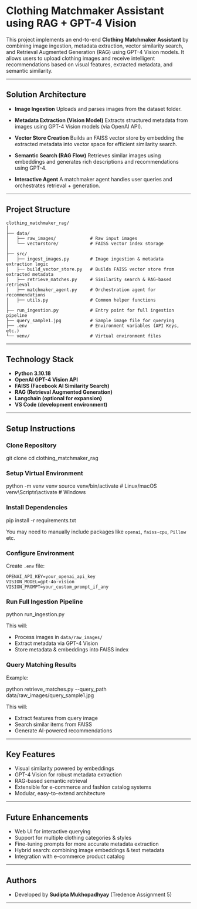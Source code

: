 


# Clothing Matchmaker Assistant using RAG + GPT-4 Vision

This project implements an end-to-end **Clothing Matchmaker Assistant** by combining image ingestion, metadata extraction, vector similarity search, and Retrieval Augmented Generation (RAG) using GPT-4 Vision models. It allows users to upload clothing images and receive intelligent recommendations based on visual features, extracted metadata, and semantic similarity.

---

## Solution Architecture

* **Image Ingestion**
  Uploads and parses images from the dataset folder.

* **Metadata Extraction (Vision Model)**
  Extracts structured metadata from images using GPT-4 Vision models (via OpenAI API).

* **Vector Store Creation**
  Builds an FAISS vector store by embedding the extracted metadata into vector space for efficient similarity search.

* **Semantic Search (RAG Flow)**
  Retrieves similar images using embeddings and generates rich descriptions and recommendations using GPT-4.

* **Interactive Agent**
  A matchmaker agent handles user queries and orchestrates retrieval + generation.

---

## Project Structure

```
clothing_matchmaker_rag/
│
├── data/
│   ├── raw_images/             # Raw input images
│   └── vectorstore/            # FAISS vector index storage
│
├── src/
│   ├── ingest_images.py        # Image ingestion & metadata extraction logic
│   ├── build_vector_store.py   # Builds FAISS vector store from extracted metadata
│   ├── retrieve_matches.py     # Similarity search & RAG-based retrieval
│   ├── matchmaker_agent.py     # Orchestration agent for recommendations
│   ├── utils.py                # Common helper functions
│
├── run_ingestion.py            # Entry point for full ingestion pipeline
├── query_sample1.jpg           # Sample image file for querying
├── .env                        # Environment variables (API Keys, etc.)
└── venv/                       # Virtual environment files
```

---

## Technology Stack

* **Python 3.10.18**
* **OpenAI GPT-4 Vision API**
* **FAISS (Facebook AI Similarity Search)**
* **RAG (Retrieval Augmented Generation)**
* **Langchain (optional for expansion)**
* **VS Code (development environment)**

---

##  Setup Instructions

### Clone Repository

git clone <your-repo-url>
cd clothing_matchmaker_rag


### Setup Virtual Environment


python -m venv venv
source venv/bin/activate  # Linux/macOS
venv\Scripts\activate     # Windows


### Install Dependencies


pip install -r requirements.txt


You may need to manually include packages like `openai`, `faiss-cpu`, `Pillow` etc.

###  Configure Environment

Create `.env` file:

```env
OPENAI_API_KEY=your_openai_api_key
VISION_MODEL=gpt-4o-vision
VISION_PROMPT=your_custom_prompt_if_any
```

### Run Full Ingestion Pipeline


python run_ingestion.py


This will:

* Process images in `data/raw_images/`
* Extract metadata via GPT-4 Vision
* Store metadata & embeddings into FAISS index

### Query Matching Results

Example:


python retrieve_matches.py --query_path data/raw_images/query_sample1.jpg


This will:

* Extract features from query image
* Search similar items from FAISS
* Generate AI-powered recommendations

---

## Key Features

*  Visual similarity powered by embeddings
*  GPT-4 Vision for robust metadata extraction
*  RAG-based semantic retrieval
*  Extensible for e-commerce and fashion catalog systems
*  Modular, easy-to-extend architecture

---

##  Future Enhancements

* Web UI for interactive querying
* Support for multiple clothing categories & styles
* Fine-tuning prompts for more accurate metadata extraction
* Hybrid search: combining image embeddings & text metadata
* Integration with e-commerce product catalog

---

##  Authors

* Developed by **Sudipta Mukhopadhyay** (Tredence Assignment 5)

---








